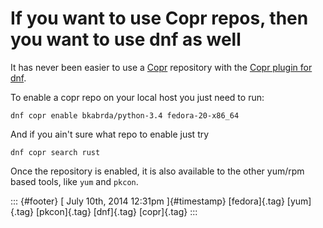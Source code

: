 If you want to use Copr repos, then you want to use dnf as well
===============================================================

It has never been easier to use a [Copr](http://copr.fedoraproject.org/)
repository with the [Copr plugin for
dnf](http://dnf.baseurl.org/2014/03/19/copr-plugin/).

To enable a copr repo on your local host you just need to run:

    dnf copr enable bkabrda/python-3.4 fedora-20-x86_64

And if you ain't sure what repo to enable just try

    dnf copr search rust

Once the repository is enabled, it is also available to the other
yum/rpm based tools, like `yum` and `pkcon`.

::: {#footer}
[ July 10th, 2014 12:31pm ]{#timestamp} [fedora]{.tag} [yum]{.tag}
[pkcon]{.tag} [dnf]{.tag} [copr]{.tag}
:::
